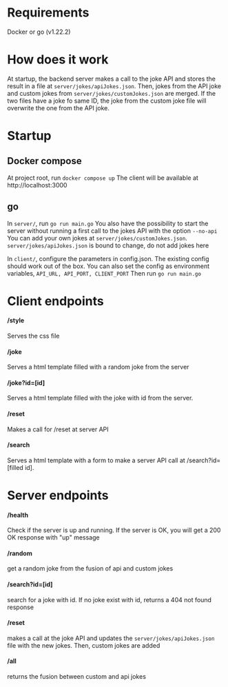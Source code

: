# Requirements

Docker or go (v1.22.2)

# How does it work

At startup, the backend server makes a call to the joke API and stores the result in a file at `server/jokes/apiJokes.json`.
Then, jokes from the API joke and custom jokes from `server/jokes/customJokes.json` are merged. If the two files have a joke fo same ID, the joke from the custom joke file will overwrite the one from the API joke.

# Startup

## Docker compose
At project root, run `docker compose up`
The client will be available at http://localhost:3000

## go
In `server/`, run `go run main.go`
You also have the possibility to start the server without running a first call to the jokes API with the option `--no-api`
You can add your own jokes at `server/jokes/customJokes.json`. 
`server/jokes/apiJokes.json` is bound to change, do not add jokes here

In `client/`, configure the parameters in config.json. The existing config should work out of the box.
You can also set the config as environment variables, `API_URL, API_PORT, CLIENT_PORT`
Then run `go run main.go`


# Client endpoints

#### /style
Serves the css file
#### /joke
Serves a html template filled with a random joke from the server
#### /joke?id=[id]
Serves a html template filled with the joke with id from the server.
#### /reset
Makes a call for /reset at server API
#### /search
Serves a html template with a form to make a server API call at /search?id=[filled id].


# Server endpoints

#### /health
Check if the server is up and running. If the server is OK, you will get a 200 OK response with "up" message
#### /random
get a random joke from the fusion of api and custom jokes
#### /search?id=[id]
search for a joke with id. If no joke exist with id, returns a 404 not found response
#### /reset
makes a call at the joke API and updates the `server/jokes/apiJokes.json` file with the new jokes. Then, custom jokes are added 
#### /all
returns the fusion between custom and api jokes